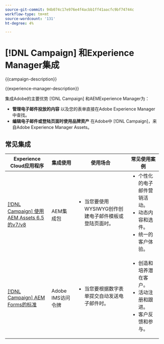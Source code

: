 ```yaml
---
source-git-commit: 94b074c17e976e4f4acbb1ff41aacfc9bf74744c
workflow-type: tm+mt
source-wordcount: '131'
ht-degree: 4%

---
```



# [!DNL Campaign] 和Experience Manager集成

{{campaign-description}}

{{experience-manager-description}}

集成Adobe的主要优势 [!DNL Campaign] 和AEMExperience Manager为：

+ **管理电子邮件投放的内容** 以及您的表单直接在Adobe Experience Manager中查找。
+ **编辑电子邮件或登陆页面时使用品牌资产** 在Adobe中 [!DNL Campaign]，来自Adobe Experience Manager Assets。

## 常见集成

<table>
    <thead>
        <tr>
            <th>Experience Cloud应用程序</th>
            <th>集成使用</th>
            <th>使用场合</th>
            <th>常见使用案例</th>
        </tr>
    </thead>
    <tbody>
        <tr>
            <td><a href="../../integrations/tutorials/campaign-aem/campaign-v8-with-experience-manager.md" target="_blank" rel="noreferrer">[!DNL Campaign] 使用AEM Assets 6.5的v7/v8</a></td>
            <td>AEM集成包</td>
            <td>
                <ul style="margin-top: 0;">
                    <li>当您要使用WYSIWYG创作创建电子邮件模板或登陆页面时。</li>
                </ul>
            </td>
            <td>
              <ul style="margin-top: 0;">
                <li>个性化的电子邮件营销活动。</li>
                <li>动态内容和选件。</li>
                <li>统一的客户体验。</li>
              </ul>
            </td>
        </tr>      
        <tr>
            <td><a href="https://experienceleague.adobe.com/docs/experience-manager-learn/forms/aem-forms-with-adobe-campaign/aem-forms-with-campaign-standard-getting-started-tutorial.html" target="_blank" rel="noreferrer">[!DNL Campaign] AEM Forms的标准</a></td>
            <td>Adobe IMS访问令牌</td>
            <td>
                <ul style="margin-top: 0;">
                    <li>当您要根据数字表单提交自动发送电子邮件时。</li>
                </ul>
            </td>
            <td>
              <ul style="margin-top: 0;">
                <li>创造和培养潜在客户。</li>
                <li>活动注册和跟进。</li>
                <li>客户反馈和参与。</li>
              </ul>
            </td>
        </tr>              
    </tbody>          
</table>
